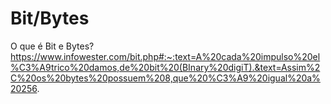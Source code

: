 # Bit/Bytes

O que é Bit e Bytes? https://www.infowester.com/bit.php#:~:text=A%20cada%20impulso%20el%C3%A9trico%20damos,de%20bit%20(BInary%20digiT).&text=Assim%2C%20os%20bytes%20possuem%208,que%20%C3%A9%20igual%20a%20256.
